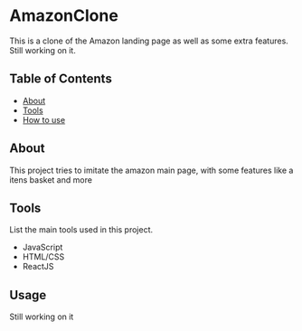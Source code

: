 # AmazonClone

This is a clone of the Amazon landing page as well as some extra features. Still working on it.

## Table of Contents
- [About](#about)
- [Tools](#tools)
- [How to use](#usage)

## About

This project tries to imitate the amazon main page, with some features like a itens basket and more

## Tools

List the main tools used in this project.

- JavaScript
- HTML/CSS
- ReactJS

## Usage

Still working on it
